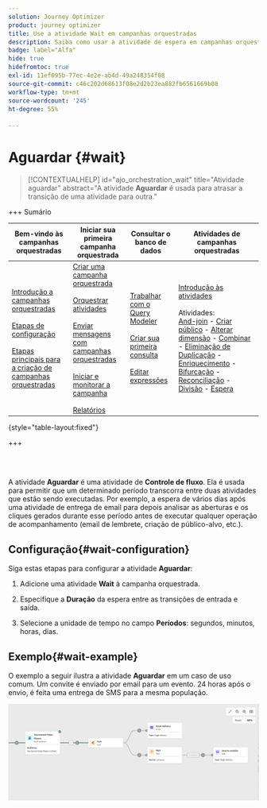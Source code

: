```yaml
---
solution: Journey Optimizer
product: journey optimizer
title: Use a atividade Wait em campanhas orquestradas
description: Saiba como usar a atividade de espera em campanhas orquestradas
badge: label="Alfa"
hide: true
hidefromtoc: true
exl-id: 11ef095b-77ec-4e2e-ab4d-49a248354f08
source-git-commit: c46c202d68613f08e2d2b23ea882fb6561669b08
workflow-type: tm+mt
source-wordcount: '245'
ht-degree: 55%

---
```


# Aguardar {#wait}

>[!CONTEXTUALHELP]
>id="ajo_orchestration_wait"
>title="Atividade aguardar"
>abstract="A atividade **Aguardar** é usada para atrasar a transição de uma atividade para outra."

+++ Sumário

| Bem-vindo às campanhas orquestradas | Iniciar sua primeira campanha orquestrada | Consultar o banco de dados | Atividades de campanhas orquestradas |
|---|---|---|---|
| [Introdução a campanhas orquestradas](../gs-orchestrated-campaigns.md)<br/><br/>[Etapas de configuração](../configuration-steps.md)<br/><br/>[Etapas principais para a criação de campanhas orquestradas](../gs-campaign-creation.md) | [Criar uma campanha orquestrada](../create-orchestrated-campaign.md)<br/><br/>[Orquestrar atividades](../orchestrate-activities.md)<br/><br/>[Enviar mensagens com campanhas orquestradas](../send-messages.md)<br/><br/>[Iniciar e monitorar a campanha](../start-monitor-campaigns.md)<br/><br/>[Relatórios](../reporting-campaigns.md) | [Trabalhar com o Query Modeler](../orchestrated-query-modeler.md)<br/><br/>[Criar sua primeira consulta](../build-query.md)<br/><br/>[Editar expressões](../edit-expressions.md) | [Introdução às atividades](about-activities.md)<br/><br/>Atividades:<br/>[And-join](and-join.md) - [Criar público](build-audience.md) - [Alterar dimensão](change-dimension.md) - [Combinar](combine.md) - [Eliminação de Duplicação](/deduplication.md) - [Enriquecimento](enrichment.md) - [Bifurcação](fork.md) - [Reconciliação](reconciliation.md) - [Divisão](split.md) - [Espera](wait.md) |

{style="table-layout:fixed"}

+++

<br/><br/>

A atividade **Aguardar** é uma atividade de **Controle de fluxo**. Ela é usada para permitir que um determinado período transcorra entre duas atividades que estão sendo executadas. Por exemplo, a espera de vários dias após uma atividade de entrega de email para depois analisar as aberturas e os cliques gerados durante esse período antes de executar qualquer operação de acompanhamento (email de lembrete, criação de público-alvo, etc.).

## Configuração{#wait-configuration}

Siga estas etapas para configurar a atividade **Aguardar**:

1. Adicione uma atividade **Wait** à campanha orquestrada.

1. Especifique a **Duração** da espera entre as transições de entrada e saída.

1. Selecione a unidade de tempo no campo **Períodos**: segundos, minutos, horas, dias.

## Exemplo{#wait-example}

O exemplo a seguir ilustra a atividade **Aguardar** em um caso de uso comum. Um convite é enviado por email para um evento. 24 horas após o envio, é feita uma entrega de SMS para a mesma população.

![](../assets/workflow-wait-example.png)
